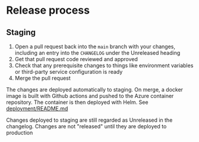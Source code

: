 # Release process

## Staging

1. Open a pull request back into the `main` branch with your changes, including an entry into the `CHANGELOG` under the Unreleased heading
1. Get that pull request code reviewed and approved
1. Check that any prerequisite changes to things like environment variables or third-party service configuration is ready
1. Merge the pull request

The changes are deployed automatically to staging. On merge, a docker image is built with Github actions and pushed to 
the Azure container repository. The container is then deployed with Helm. See [deployment/README.md]()

Changes deployed to staging are still regarded as Unreleased in the changelog. Changes are not "released" until they are 
deployed to production
